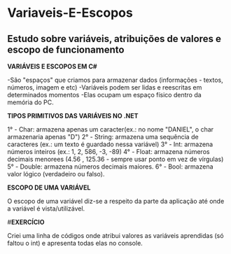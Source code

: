 # Variaveis-E-Escopos

## Estudo sobre variáveis, atribuições de valores e escopo de funcionamento

**VARIÁVEIS E ESCOPOS EM C#**

-São "espaços" que criamos para armazenar dados (informações - textos, números, imagem e etc)
-Variáveis podem ser lidas e reescritas em determinados momentos
-Elas ocupam um espaço físico dentro da memória do PC.

**TIPOS PRIMITIVOS DAS VARIÁVEIS NO .NET**

1° - Char: armazena apenas um caracter(ex.: no nome "DANIEL", o char armazenaria apenas "D")
2° - String: armazena uma sequência de caracteres (ex.: um texto é guardado nessa variável)
3° - Int: armazena números inteiros (ex.: 1, 2, 586, -3, -89)
4° - Float: armazena números decimais menorees (4.56 , 125.36 - sempre usar ponto em vez de vírgulas)
5° - Double: armazena números decimais maiores.
6° - Bool: armazena valor lógico (verdadeiro ou falso).

**ESCOPO DE UMA VARIÁVEL**

O escopo de uma variável diz-se a respeito da parte da aplicação até onde a variável é vista/utilizável.

#**EXERCÍCIO**

Criei uma linha de códigos onde atribui valores as variáveis aprendidas (só faltou o int) e apresenta todas elas no console.
